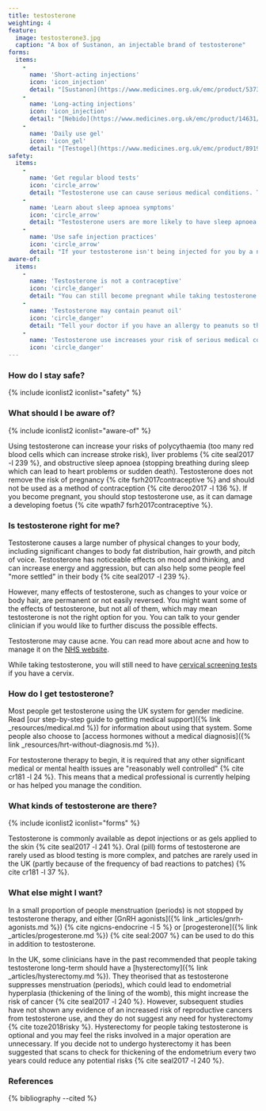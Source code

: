 ```yaml
---
title: testosterone
weighting: 4
feature:
  image: testosterone3.jpg
  caption: "A box of Sustanon, an injectable brand of testosterone"
forms:
  items:
    - 
      name: 'Short-acting injections'
      icon: 'icon_injection' 
      detail: "[Sustanon](https://www.medicines.org.uk/emc/product/5373) costs around £5-6 for 2-4 weeks"
    - 
      name: 'Long-acting injections'
      icon: 'icon_injection' 
      detail: "[Nebido](https://www.medicines.org.uk/emc/product/14631/) costs around £100 for 3 months supply"
    - 
      name: 'Daily use gel'
      icon: 'icon_gel' 
      detail: "[Testogel](https://www.medicines.org.uk/emc/product/8919/) costs around £50 for 2 months supply"
safety:
  items:
    - 
      name: 'Get regular blood tests'
      icon: 'circle_arrow' 
      detail: "Testosterone use can cause serious medical conditions. To reduce your risk level, use testosterone under medical supervision with [regular blood testing](/resources/blood-testing/)."
    - 
      name: 'Learn about sleep apnoea symptoms'
      icon: 'circle_arrow'
      detail: "Testosterone users are more likely to have sleep apnoea. Learn about the [symptoms to watch out for](https://www.nhs.uk/Conditions/Sleep-apnoea/Pages/Introduction.aspx), and if you sleep in a room with someone else, you may wish to tell them too."
    - 
      name: 'Use safe injection practices'
      icon: 'circle_arrow'
      detail: "If your testosterone isn't being injected for you by a nurse or doctor, read the safety information on our [self-injection page](/resources/injections/)."
aware-of:
  items:
    - 
      name: 'Testosterone is not a contraceptive'
      icon: 'circle_danger' 
      detail: "You can still become pregnant while taking testosterone. You can read more about contraceptive options for people on testosterone on [the FSRH website](https://www.fsrh.org/Common/Uploaded%20files/documents/contraceptive-choices-and-sexual-health-for-transgender-non-binary-people-oct-2017.pdf). If you become pregnant testosterone use must be stopped."
    - 
      name: 'Testosterone may contain peanut oil'
      icon: 'circle_danger'
      detail: "Tell your doctor if you have an allergy to peanuts so they can choose a formulation of testosterone that does not contain peanut oil."
    - 
      name: 'Testosterone use increases your risk of serious medical conditions'
      icon: 'circle_danger'  
---
```


### How do I stay safe?

{% include iconlist2 iconlist="safety" %}

### What should I be aware of?

{% include iconlist2 iconlist="aware-of" %}

Using testosterone can increase your risks of polycythaemia (too many red blood cells which can increase stroke risk), liver problems {% cite seal2017 -l 239 %}, and obstructive sleep apnoea (stopping breathing during sleep which can lead to heart problems or sudden death). Testosterone does not remove the risk of pregnancy {% cite fsrh2017contraceptive %} and should not be used as a method of contraception {% cite deroo2017 -l 136 %}. If you become pregnant, you should stop testosterone use, as it can damage a developing foetus {% cite wpath7 fsrh2017contraceptive %}.

### Is testosterone right for me?

Testosterone causes a large number of physical changes to your body, including significant changes to body fat distribution, hair growth, and pitch of voice. Testosterone has noticeable effects on mood and thinking, and can increase energy and aggression, but can also help some people feel "more settled" in their body {% cite seal2017 -l 239 %}.

However, many effects of testosterone, such as changes to your voice or body hair, are permanent or not easily reversed. You might want some of the effects of testosterone, but not all of them, which may mean testosterone is not the right option for you. You can talk to your gender clinician if you would like to further discuss the possible effects.

Testosterone may cause acne. You can read more about acne and how to manage it on the [NHS website](https://www.nhs.uk/conditions/Acne/Pages/Introduction.aspx). 

While taking testosterone, you will still need to have [cervical screening tests](https://www.nhs.uk/conditions/cervical-screening-test/pages/introduction.aspx) if you have a cervix.

### How do I get testosterone?

Most people get testosterone using the UK system for gender medicine. Read [our step-by-step guide to getting medical support]({% link _resources/medical.md %}) for information about using that system. Some people also choose to [access hormones without a medical diagnosis]({% link _resources/hrt-without-diagnosis.md %}).

For testosterone therapy to begin, it is required that any other significant medical or mental health issues are "reasonably well controlled" {% cite cr181 -l 24 %}. This means that a medical professional is currently helping or has helped you manage the condition.

### What kinds of testosterone are there?

{% include iconlist2 iconlist="forms" %}

Testosterone is commonly available as depot injections or as gels applied to the skin {% cite seal2017 -l 241 %}. Oral (pill) forms of testosterone are rarely used as blood testing is more complex, and patches  are rarely used in the UK (partly because of the frequency of bad reactions to patches) {% cite cr181 -l 37 %}.

### What else might I want?

In a small proportion of people menstruation (periods) is not stopped by testosterone therapy, and either [GnRH agonists]({% link _articles/gnrh-agonists.md %}) {% cite ngicns-endocrine -l 5 %} or [progesterone]({% link _articles/progesterone.md %}) {% cite seal:2007 %} can be used to do this in addition to testosterone.

In the UK, some clinicians have in the past recommended that people taking testosterone long-term should have a [hysterectomy]({% link _articles/hysterectomy.md %}). They theorised that as testosterone suppresses menstruation (periods), which could lead to endometrial hyperplasia (thickening of the lining of the womb), this might increase the risk of cancer {% cite seal2017 -l 240 %}. However, subsequent studies have not shown any evidence of an increased risk of reproductive cancers from testosterone use, and they do not suggest any need for hysterectomy {% cite toze2018risky %}. Hysterectomy for people taking testosterone is optional and you may feel the risks involved in a major operation are unnecessary. If you decide not to undergo hysterectomy it has been suggested that scans to check for thickening of the endometrium every two years could reduce any potential risks {% cite seal2017 -l 240 %}.

### References

{% bibliography --cited %}
